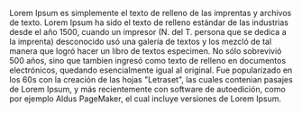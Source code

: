 Lorem Ipsum es simplemente el texto de relleno de las imprentas y archivos de texto. Lorem Ipsum
 ha sido el texto de relleno estándar de las industrias desde el año 1500, cuando un impresor 
 (N. del T. persona que se dedica a la imprenta) desconocido usó una galería de textos y los 
 mezcló de tal manera que logró hacer un libro de textos especimen. No sólo sobrevivió 500 años,
  sino que tambien ingresó como texto de relleno en documentos electrónicos, quedando
   esencialmente igual al original. Fue popularizado en los 60s con la creación de las
    hojas "Letraset", las cuales contenian pasajes de Lorem Ipsum, y más recientemente
     con software de autoedición, como por ejemplo Aldus PageMaker, el cual incluye
      versiones de Lorem Ipsum.